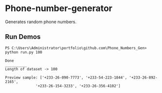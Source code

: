 # Phone-number-generator
Generates random phone numbers.


## Run Demos
```
PS C:\Users\Administrator\portfolio\github.com\Phone_Numbers_Gen> python run.py 100

Done
__________
Length of dataset -> 100

Preview sample: ['+233-26-090-7773', '+233-54-223-1844', '+233-26-892-2165',
              '+233-26-154-3233', '+233-26-356-4102']
```
